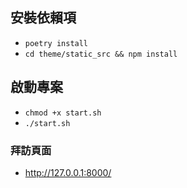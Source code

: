 ## 安裝依賴項

- `poetry install`
- `cd theme/static_src && npm install`

## 啟動專案

- `chmod +x start.sh`
- `./start.sh`

### 拜訪頁面

- http://127.0.0.1:8000/
